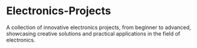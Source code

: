 # Electronics-Projects
A collection of innovative electronics projects, from beginner to advanced, showcasing creative solutions and practical applications in the field of electronics.

